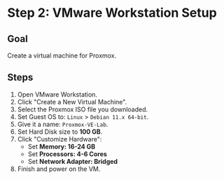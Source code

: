 # Step 2: VMware Workstation Setup

## Goal
Create a virtual machine for Proxmox.

## Steps
1.  Open VMware Workstation.
2.  Click "Create a New Virtual Machine".
3.  Select the Proxmox ISO file you downloaded.
4.  Set Guest OS to: `Linux` > `Debian 11.x 64-bit`.
5.  Give it a name: `Proxmox-VE-Lab`.
6.  Set Hard Disk size to **100 GB**.
7.  Click "Customize Hardware":
    - Set **Memory: 16-24 GB**
    - Set **Processors: 4-6 Cores**
    - Set **Network Adapter: Bridged**
8.  Finish and power on the VM.
